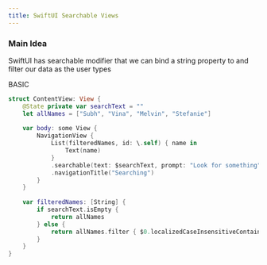 ```yaml
---
title: SwiftUI Searchable Views
---
```


### Main Idea

SwiftUI has searchable modifier that we can bind a string property to and filter our data as the user types

BASIC
```swift
struct ContentView: View {
    @State private var searchText = ""
    let allNames = ["Subh", "Vina", "Melvin", "Stefanie"]
    
    var body: some View {
        NavigationView {
            List(filteredNames, id: \.self) { name in
                Text(name)
            }
            .searchable(text: $searchText, prompt: "Look for something")
            .navigationTitle("Searching")
        }
    }
    
    var filteredNames: [String] {
        if searchText.isEmpty {
            return allNames
        } else {
            return allNames.filter { $0.localizedCaseInsensitiveContains(searchText) }
        }
    }
}
```
